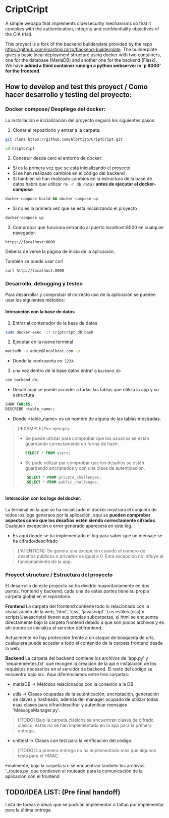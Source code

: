 # CriptCript
A simple webapp that implements cibersecurity mechanisms so that it complies
with the authentication, integrity and confdentiality objectives of the CIA
triad.

This proyect is a fork of the backend builderplate provided by the repo
https://github.com/jmartinpizarro/backend-builderplate.
The builderplate gives a basic local deployment structure using docker with two containers, one for the
database (MariaDB) and another one for the backend (Flask). We have **added a
third container runnign a python webserver in 'p 8000' for the frontend**.

## How to develop and test this proyect / Como hacer desarrollo y testing del proyecto:
### Docker compose/ Despliege del docker:
La installación e inicialización del proyecto seguirá los siguientes pasos:

1. Clonar el repositiorio y entrar a la carpeta: 
```bash
git clone https://github.com/Albrtito/CriptCript.git

cd CriptCript
```

2. Construir desde cero el entorno de docker:

+ Si es la primera vez que se está inicializando el proyecto
+ Si se han realizado cambios en el código del backend
+ Si también se han realizado cambios en la estructura de la base de datos habrá
  que utilizar `rm -r db_data/` **antes de ejecutar el docker-compose**
```bash
docker-compose build && docker-compose up
```
+ Si no es la primera vez que se está inicializando el proyecto
```bash
docker-compose up
```

3. Comprobar que funciona entrando al puerto localhost:8000 en cualquier
   navegador.
```
https://localhost:8000
```
Debería de verse la página de inicio de la aplicación. 

También se puede usar curl
```bash
curl http://localhost:8000
```

### Desarrollo, debugging y testeo
Para desarrollar y comprobar el correcto uso de la aplicación se pueden usar
los siguientes métodos:

#### Interacción con la base de datos
1. Entrar al contenedor de la base de datos
```bash
sudo docker exec -it criptcript_db bash
```
2. Ejecutar en la nueva terminal 
```bash
mariadb -u admin@localhost.com -p
```
+ Donde la contraseña es: `1234`

3. una vez dentro de la base datos entrar a `backend_db`
```bash
use backend_db;
```

+ Desde aquí se puede acceder a todas las tablas que utiliza la app y su
estructura
```sql
SHOW TABLES;
DESCRIBE <table_name>;
```
+ Donde <table_name> es un nombre de alguna de las tablas mostradas.

> [!EXAMPLE] Por ejemplo:
>  + Se puede utilizar para comprobar que los usuarios se están guardando
>    correctamente en forma de hash:
>       ```sql 
>       SELECT * FROM users;
>       ```
>   + Se pude utilizar par comprobar que los desafíos se están guardando
>     encriptados y con una clave de autenticación.
>   ```sql
>       SELECT * FROM private_challenges;
>       SELECT * FROM public_challenges;
>       ```
>   

#### Interacción con los logs del docker:
La terminal en la que se ha inicializado el docker mostrara el conjunto de todos
los logs generaos por la aplicación, aquí se **pueden comprobar aspectos como que los desafíos
estén siendo correctamente cifrados**. Cualqueir excepción o error generado
aparecerá en este log.

+ Es aquí donde se ha implementado el log para saber que un mensaje se ha cifrado/descifrado

> [!ATENTION]: 
> Se genera una excepción cuando el número de desafíos públicos o privados es
> igual a 0. Esta excepción no influye al funcionamiento de la app.

### Proyect structure / Estructura del proyecto
El desarrollo de este proyecto se ha dividdo mayoritariamente en dos partes,
frontend y backend, cada una de estas partes tiene su propia carpeta global en
el repositorio. 

**Frontend**
La carpeta del frontend contiene todo lo relacionado con la visualización de la
web, 'html', 'css', 'javascript'. Los estilos (css) y scripts(Javascripts)
tienen sus propias subcarpetas, el html se encuentra directamente bajo la
carpeta frontend debido a que son pocos archivos y es ahí donde se inicializa el
servidor del frontend. 

Actualmente no hay protección frente a un ataque de búsqueda de urls, cualquiera
puede acceder a todo el contenido de la carpeta frontend desde la web.

**Backend**
La carpeta del backend contiene los archivos de 'app.py' y 'requirementes.txt' que recogen la creación de la api e 
instalación de los requisitos necesarios en el servidor de backend. El resto del
código se encuentra bajo src. Aquí diferenciamos entre tres carpetas:
+ mariaDB -> Métodos relacionados con la conexión a la DB

+ utils -> Clases ocupadas de la autenticación, encriptación, generación de
claves y hasheado, además del manager ocupado de utilizar todas esas clases para
cifrar/descifrar y autenticar mensajes 'MessageManager.py'.

> [!TODO] 
>Bajo la carpeta clásicos se encuentran clases de cifrado clásico,
> estas no se han implementado en la app para la primera entrega.

+ unittest -> Clases con test para la verificación del código.
> [!TODO]
> La primera entrega no ha implementado más que algunos tests para el HMAC.

Finalmente, bajo la carpeta src se encuentran también los archivos
'<name>_routes.py' que contienen el routeado para la comunicación de la aplicación con el frontend


## TODO/IDEA LIST: (Pre final handoff)
Lista de tareas e ideas que se podrían implementar o faltan por implementar para la última entrega.

